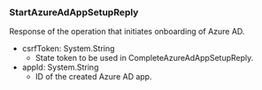### StartAzureAdAppSetupReply
Response of the operation that initiates onboarding of Azure AD.

- csrfToken: System.String
  - State token to be used in CompleteAzureAdAppSetupReply.
- appId: System.String
  - ID of the created Azure AD app.
